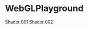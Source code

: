 # WebGLPlayground
<a href="src/shader001.html">Shader 001<a/>
<a href="/src/shader002/shader002.html">Shader 002<a/>

